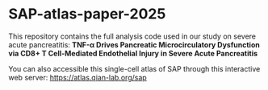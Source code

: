 # SAP-atlas-paper-2025
This repository contains the full analysis code used in our study on severe acute pancreatitis: 
**TNF-α Drives Pancreatic Microcirculatory Dysfunction via CD8+ T Cell-Mediated Endothelial Injury in Severe Acute Pancreatitis**

You can also accessible this single-cell atlas of SAP through this interactive web server: https://atlas.qian-lab.org/sap
